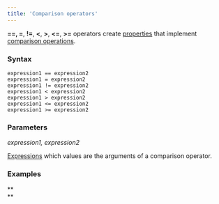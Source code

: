 ```yaml
---
title: 'Comparison operators'
---
```


**==, =**, **!=**, **<**, **\>**, **<=**, **\>=** operators create [properties](Properties.md) that implement [comparison operations](Comparison_operators_=_..._.md).

### Syntax

    expression1 == expression2
    expression1 = expression2
    expression1 != expression2
    expression1 < expression2
    expression1 > expression2
    expression1 <= expression2
    expression1 >= expression2

### Parameters

*expression1, expression2*

[Expressions](Expression.md) which values are the arguments of a comparison operator.

### Examples



**  
**
